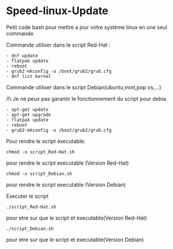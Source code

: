 # Speed-linux-Update
Petit code bash pour mettre a jour votre système linux en une seul commande

  Commande utiliser dans le script Red-Hat :
  
    - dnf update
    - flatpak update
    - reboot
    - grub2-mkconfig -o /boot/grub2/grub.cfg
    - dnf list kernel
  

  Commande utiliser dans le script Debian(ubuntu,mint,pop os,...)
  
  
  /!\ Je ne peux pas garantir le fonctionnement du script pour debia

    - apt-get update
    - apt-get upgrade
    - flatpak update
    - reboot
    - grub2-mkconfig -o /boot/grub2/grub.cfg

Pour rendre le script executable:

    chmod -x script_Red-Hat.sh 
    
pour rendre le script executable (Version Red-Hat)

    chmod -x script_Debian.sh

pour rendre le script executable (Version Debian)

Executer le script

    ./script_Red-Hat.sh
    
pour etre sur que le script et executable(Version Red-Hat)
    
    ./script_Debian.sh 
    
pour etre sur que le script et executable(Version Debian)    
